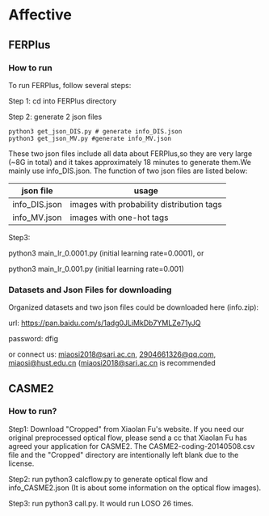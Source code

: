 # Affective

## FERPlus

### How to run

To run FERPlus, follow several steps:

Step 1: cd into FERPlus directory

Step 2: generate 2 json files

```run following commands:
python3 get_json_DIS.py # generate info_DIS.json
python3 get_json_MV.py #generate info_MV.json
```

These two json files include all data about FERPlus,so they are very large (~8G in total) and it takes approximately 18 minutes to generate them.We mainly use info_DIS.json. The function of two json files are listed below:

| json file     | usage                                     |
| ------------- | ----------------------------------------- |
| info_DIS.json | images with probability distribution tags |
| info_MV.json  | images with one-hot tags                  |

Step3:

python3 main_lr_0.0001.py   (initial learning rate=0.0001), or

python3 main_lr_0.001.py (initial learning rate=0.001) 


### Datasets and Json Files for downloading

Organized datasets and two json files could be downloaded here (info.zip):

url: https://pan.baidu.com/s/1adg0JLiMkDb7YMLZe71yJQ

password: dfig

or connect us: miaosi2018@sari.ac.cn,  2904661326@qq.com,  miaosi@hust.edu.cn (miaosi2018@sari.ac.cn is recommended



## CASME2

### How to run?

Step1: Download "Cropped" from Xiaolan Fu's website. If you need our original preprocessed optical flow, please send a cc that Xiaolan Fu has agreed your application for CASME2. The CASME2-coding-20140508.csv file and the "Cropped" directory are intentionally left blank due to the license.

Step2: run python3 calcflow.py to generate optical flow and info_CASME2.json (It is about some information on the optical flow images).

Step3: run python3 call.py. It would run LOSO 26 times.


